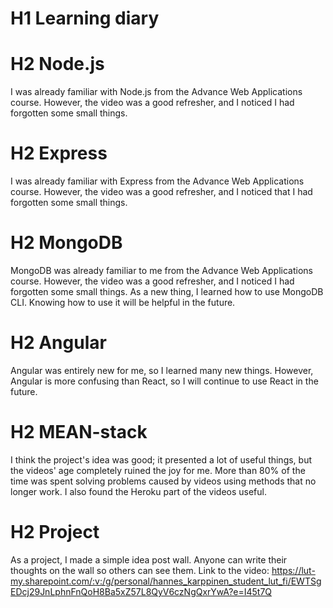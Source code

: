 # H1 Learning diary

# H2 Node.js

I was already familiar with Node.js from the Advance Web Applications course. However, the video was a good refresher, and I noticed I had forgotten some small things.

# H2 Express

I was already familiar with Express from the Advance Web Applications course. However, the video was a good refresher, and I noticed that I had forgotten some small things.

# H2 MongoDB

MongoDB was already familiar to me from the Advance Web Applications course. However, the video was a good refresher, and I noticed I had forgotten some small things. As a new thing, I learned how to use MongoDB CLI. Knowing how to use it will be helpful in the future.

# H2 Angular

Angular was entirely new for me, so I learned many new things. However, Angular is more confusing than React, so I will continue to use React in the future.

# H2 MEAN-stack

I think the project's idea was good; it presented a lot of useful things, but the videos' age completely ruined the joy for me. More than 80% of the time was spent solving problems caused by videos using methods that no longer work. I also found the Heroku part of the videos useful.

# H2 Project

As a project, I made a simple idea post wall. Anyone can write their thoughts on the wall so others can see them. Link to the video: https://lut-my.sharepoint.com/:v:/g/personal/hannes_karppinen_student_lut_fi/EWTSgEDcj29JnLphnFnQoH8Ba5xZ57L8QyV6czNgQxrYwA?e=I45t7Q
